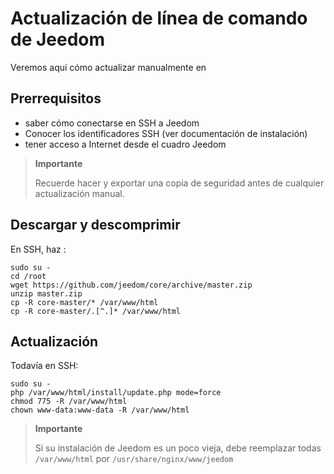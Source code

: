# Actualización de línea de comando de Jeedom

Veremos aquí cómo actualizar manualmente en

## Prerrequisitos

-   saber cómo conectarse en SSH a Jeedom
-   Conocer los identificadores SSH (ver documentación de instalación)
-   tener acceso a Internet desde el cuadro Jeedom

> **Importante**
>
> Recuerde hacer y exportar una copia de seguridad antes de cualquier actualización manual.

## Descargar y descomprimir

En SSH, haz :

````
sudo su -
cd /root
wget https://github.com/jeedom/core/archive/master.zip
unzip master.zip
cp -R core-master/* /var/www/html
cp -R core-master/.[^.]* /var/www/html
````

## Actualización

Todavía en SSH:

````
sudo su -
php /var/www/html/install/update.php mode=force
chmod 775 -R /var/www/html
chown www-data:www-data -R /var/www/html
````

> **Importante**
>
> Si su instalación de Jeedom es un poco vieja, debe reemplazar todas ``/var/www/html`` por ``/usr/share/nginx/www/jeedom``
